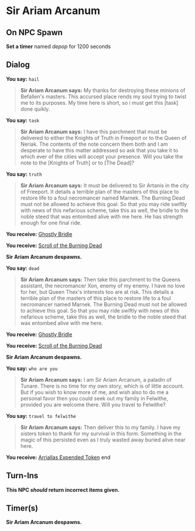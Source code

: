 # Sir Ariam Arcanum
## On NPC Spawn

**Set a timer** named *depop* for 1200 seconds
## Dialog

**You say:** `hail`



>**Sir Ariam Arcanum says:** My thanks for destroying these minions of Befallen's masters. This accursed place rends my soul trying to twist me to its purposes. My time here is short, so i must get this [task] done quikly.

**You say:** `task`



>**Sir Ariam Arcanum says:** I have this parchment that must be delivered to either the Knights of Truth in Freeport or to the Queen of Neriak. The contents of the note concern them both and I am desperate to have this matter addressed so ask that you take it to which ever of the cities will accept your presence. Will you take the note to the [Knights of Truth] or to [The Dead]?

**You say:** `truth`



>**Sir Ariam Arcanum says:** It must be delivered to Sir Artanis in the city of Freeport. It details a terrible plan of the masters of this place to restore life to a foul necromancer named Marnek. The Burning Dead must not be allowed to achieve this goal. So that you may ride swiftly with news of this nefarious scheme, take this as well, the bridle to the noble steed that was entombed alive with me here. He has strength enough for one final ride.


**You receive:**  [Ghostly Bridle](/item/31492)


**You receive:**  [Scroll of the Burning Dead](/item/18474)


**Sir Ariam Arcanum despawns.**

**You say:** `dead`



>**Sir Ariam Arcanum says:** Then take this parchment to the Queens assistant, the necromancer Xon, enemy of my enemy. I have no love for her, but Queen Thex's interests too are at risk. This details a terrible plan of the masters of this place to restore life to a foul necromancer named Marnek. The Burning Dead must not be allowed to achieve this goal. So that you may ride swiftly with news of this nefarious scheme, take this as well, the bridle to the noble steed that was entombed alive with me here.


**You receive:**  [Ghostly Bridle](/item/31492)


**You receive:**  [Scroll of the Burning Dead](/item/18474)


**Sir Ariam Arcanum despawns.**

**You say:** `who are you`



>**Sir Ariam Arcanum says:** I am Sir Ariam Arcanum, a paladin of Tunare. There is no time for my own story, which is of little account. But if you wish to know more of me, and wish also to do me a personal favor then you could seek out my family in Felwithe, provided you are welcome there. Will you travel to Felwithe?

**You say:** `travel to felwithe`



>**Sir Ariam Arcanum says:** Then deliver this to my family. I have my sisters token to thank for my survival in this form. Something in the magic of this persisted even as I truly wasted away buried alive near here.


**You receive:**  [Arriallas Expended Token](/item/31493)
end

## Turn-Ins



**This NPC *should* return incorrect items given.**

## Timer(s)

**Sir Ariam Arcanum despawns.**





